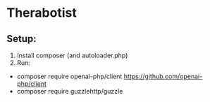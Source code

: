 # Therabotist


## Setup:
1. Install composer (and autoloader.php)
2. Run:
 - composer require openai-php/client https://github.com/openai-php/client 
 - composer require guzzlehttp/guzzle 
